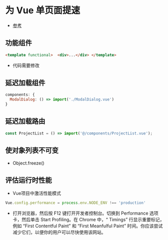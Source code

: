 # 为 Vue 单页面提速

- [参考](https://mp.weixin.qq.com/s/5DAm7WvU9htzkdYGM5Tmkw)
## 功能组件  
```html
<template functional>  <div>...</div> </template>
```
* 代码需要修改

## 延迟加载组件
```js
components: {    
  ModalDialog: () => import('./ModalDialog.vue')  
}
```
## 延迟加载路由
```js
const ProjectList = () => import('@/components/ProjectList.vue');
```

## 使对象列表不可变
* Object.freeze()

## 评估运行时性能
* Vue项目中激活性能模式
```js
Vue.config.performance = process.env.NODE_ENV !== 'production'
```
* 打开浏览器，然后按 F12 键打开开发者控制台。切换到 Performance 选项卡，然后单击 Start Profiling。在 Chrome 中，“ Timings” 行显示重要标记，例如 “First Contentful Paint” 和 “First Meanfulful Paint” 时间。你应该尝试减少它们，以便你的用户可以尽快使用该网站。